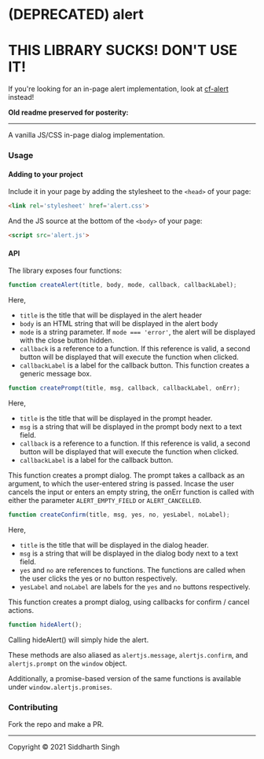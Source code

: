 # (DEPRECATED) alert

# THIS LIBRARY SUCKS! DON'T USE IT!

If you're looking for an in-page alert implementation, look at
[cf-alert](https://github.com/xyzshantaram/cf-alert) instead!

**Old readme preserved for posterity:**

---

A vanilla JS/CSS in-page dialog implementation.

### Usage

#### Adding to your project

Include it in your page by adding the stylesheet to the `<head>` of your page:

```html
<link rel='stylesheet' href='alert.css'>
```

And the JS source at the bottom of the `<body>` of your page:

```html
<script src='alert.js'>
```

#### API

The library exposes four functions:

```js
function createAlert(title, body, mode, callback, callbackLabel);
```

Here,

- `title` is the title that will be displayed in the alert header
- `body` is an HTML string that will be displayed in the alert body
- `mode` is a string parameter. If `mode === 'error'`, the alert will be
  displayed with the close button hidden.
- `callback` is a reference to a function. If this reference is valid, a second
  button will be displayed that will execute the function when clicked.
- `callbackLabel` is a label for the callback button. This function creates a
  generic message box.

```js
function createPrompt(title, msg, callback, callbackLabel, onErr);
```

Here,

- `title` is the title that will be displayed in the prompt header.
- `msg` is a string that will be displayed in the prompt body next to a text
  field.
- `callback` is a reference to a function. If this reference is valid, a second
  button will be displayed that will execute the function when clicked.
- `callbackLabel` is a label for the callback button.

This function creates a prompt dialog. The prompt takes a callback as an
argument, to which the user-entered string is passed. Incase the user cancels
the input or enters an empty string, the onErr function is called with either
the parameter `ALERT_EMPTY_FIELD` or `ALERT_CANCELLED`.

```js
function createConfirm(title, msg, yes, no, yesLabel, noLabel);
```

Here,

- `title` is the title that will be displayed in the dialog header.
- `msg` is a string that will be displayed in the dialog body next to a text
  field.
- `yes` and `no` are references to functions. The functions are called when the
  user clicks the yes or no button respectively.
- `yesLabel` and `noLabel` are labels for the `yes` and `no` buttons
  respectively.

This function creates a prompt dialog, using callbacks for confirm / cancel
actions.

```js
function hideAlert();
```

Calling hideAlert() will simply hide the alert.

These methods are also aliased as `alertjs.message`, `alertjs.confirm`, and
`alertjs.prompt` on the `window` object.

Additionally, a promise-based version of the same functions is available under
`window.alertjs.promises`.

### Contributing

Fork the repo and make a PR.

---

Copyright © 2021 Siddharth Singh
